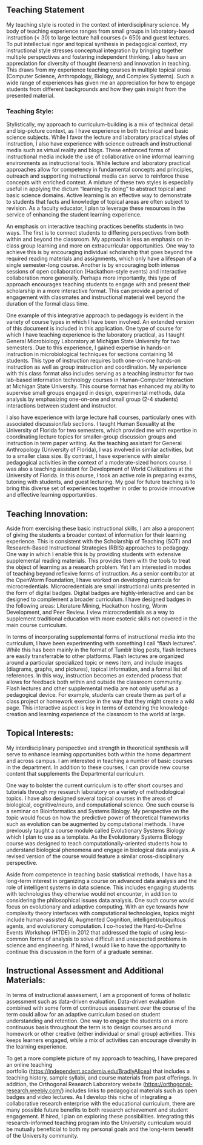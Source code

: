 ## Teaching Statement

My teaching style is rooted in the context of interdisciplinary science. My body of teaching experience ranges from small groups in laboratory-based instruction (< 30) to large lecture hall courses (> 650) and guest lectures. To put intellectual rigor and topical synthesis in pedagogical context, my instructional style stresses conceptual integration by bringing together multiple perspectives and fostering independent thinking. I also have an appreciation for diversity of thought (learners) and innovation in teaching. This draws from my experience teaching courses in multiple topical areas (Computer Science, Anthropology, Biology, and Complex Systems). Such a wide range of experiences has given me an appreciation for how to engage students from different backgrounds and how they gain insight from the presented material. 

### Teaching Style:<br>
Stylistically, my approach to curriculum-building is a mix of technical detail and big-picture context, as I have experience in both technical and basic science subjects. While I favor the lecture and laboratory practical styles of instruction, I also have experience with science outreach and instructional media such as virtual reality and blogs. These enhanced forms of instructional media include the use of collaborative online informal learning environments as instructional tools. While lecture and laboratory practical approaches allow for competency in fundamental concepts and principles, outreach and supporting instructional media can serve to reinforce these concepts with enriched context. A mixture of these two styles is especially useful in applying the dictum “learning by doing” to abstract topical and basic science domains. Active learning is an effective way to demonstrate to students that facts and knowledge of topical areas are often subject to revision.  As a faculty educator, I plan to leverage these resources in the service of enhancing the student learning experience. 

An emphasis on interactive teaching practices benefits students in two ways. The first is to connect students to differing perspectives from both within and beyond the classroom. My approach is less an emphasis on in-class group learning and more on extracurricular opportunities. One way to achieve this is by encouraging individual scholarship that goes beyond the required reading materials and assignments, which only have a lifespan of a single semester-long course. Another is by encouraging both intense sessions of open collaboration (Hackathon-style events) and interactive collaboration more generally. Perhaps more importantly, this type of approach encourages teaching students to engage with and present their scholarship in a more interactive format. This can provide a period of engagement with classmates and instructional material well beyond the duration of the formal class time. 

One example of this integrative approach to pedagogy is evident in the variety of course types in which I have been involved. An extended version of this document is included in this application. One type of course for which I have teaching experience is the laboratory practical, as I taught General Microbiology Laboratory at Michigan State University for two semesters. Due to this experience, I gained expertise in hands-on instruction in microbiological techniques for sections containing 14 students. This type of instruction requires both one-on-one hands-on instruction as well as group instruction and coordination. My experience with this class format also includes serving as a teaching instructor for two lab-based information technology courses in Human-Computer Interaction at Michigan State University. This course format has enhanced my ability to supervise small groups engaged in design, experimental methods, data analysis by emphasizing one-on-one and small group (2-4 students) interactions between student and instructor.

I also have experience with large lecture hall courses, particularly ones with associated discussion/lab sections. I taught Human Sexuality at the University of Florida for two semesters, which provided me with expertise in coordinating lecture topics for smaller-group discussion groups and instruction in term paper writing. As the teaching assistant for General Anthropology (University of Florida), I was involved in similar activities, but to a smaller class size. By contrast, I have experience with similar pedagogical activities in the context of a moderate-sized honors course. I was also a teaching assistant for Development of World Civilizations at the University of Florida. In this course, I took an active role in preparing exams, tutoring with students, and guest lecturing. My goal for future teaching is to bring this diverse set of experiences together in order to provide innovative and effective learning opportunities.

## Teaching Innovation:<br>
Aside from exercising these basic instructional skills, I am also a proponent of giving the students a broader context of information for their learning experience. This is consistent with the Scholarship of Teaching (SOT) and Research-Based Instructional Strategies (RBIS) approaches to pedagogy. One way in which I enable this is by providing students with extensive supplemental reading materials. This provides them with the tools to treat the object of learning as a research problem. Yet I am interested in modes of teaching beyond reflexive forms of instruction. As a senior contributor at the OpenWorm Foundation, I have worked on developing curricula for microcredentials. Microcredentials are small instructional units presented in the form of digital badges. Digital badges are highly-interactive and can be designed to complement a broader curriculum. I have designed badges in the following areas: Literature Mining, Hackathon hosting, Worm Development, and Peer Review. I view microcredentials as a way to supplement traditional education with more esoteric skills not covered in the main course curriculum.

In terms of incorporating supplemental forms of instructional media into the curriculum, I have been experimenting with something I call “flash lectures”. While this has been mainly in the format of Tumblr blog posts, flash lectures are easily transferrable to other platforms. Flash lectures are organized around a particular specialized topic or news item, and include images (diagrams, graphs, and pictures), topical information, and a formal list of references. In this way, instruction becomes an extended process that allows for feedback both within and outside the classroom community. Flash lectures and other supplemental media are not only useful as a pedagogical device. For example, students can create them as part of a class project or homework exercise in the way that they might create a wiki page. This interactive aspect is key in terms of extending the knowledge-creation and learning experience of the classroom to the world at large.

## Topical Interests:<br>
My interdisciplinary perspective and strength in theoretical synthesis will serve to enhance learning opportunities both within the home department and across campus. I am interested in teaching a number of basic courses in the department. In addition to these courses, I can provide new course content that supplements the Departmental curriculum. 

One way to bolster the current curriculum is to offer short courses and tutorials through my research laboratory on a variety of methodological topics. I have also designed several topical courses in the areas of biological, cognitive/neuro, and computational science. One such course is a seminar on Bioinformatics and Systems Biology. My perspective on the topic would focus on how the predictive power of theoretical frameworks such as evolution can be augmented by computational methods. I have previously taught a course module called Evolutionary Systems Biology which I plan to use as a template. As the Evolutionary Systems Biology course was designed to teach computationally-oriented students how to understand biological phenomena and engage in biological data analysis. A revised version of the course would feature a similar cross-disciplinary perspective.

Aside from competence in teaching basic statistical methods, I have has a long-term interest in organizing a course on advanced data analysis and the role of intelligent systems in data science. This includes engaging students with technologies they otherwise would not encounter, in addition to considering the philosophical issues data analysis. One such course would focus on evolutionary and adaptive computing. With an eye towards how complexity theory interfaces with computational technologies, topics might include human-assisted AI, Augmented Cognition, intelligent/ubiquitous agents, and evolutionary computation. I co-hosted the Hard-to-Define Events Workshop (HTDE) in 2012 that addressed the topic of using less-common forms of analysis to solve difficult and unexpected problems in science and engineering. If hired, I would like to have the opportunity to continue this discussion in the form of a graduate seminar.

## Instructional Assessment and Additional Materials:<br>
In terms of instructional assessment, I am a proponent of forms of holistic assessment such as data-driven evaluation. Data-driven evaluation combined with some form of continuous assessment over the course of the term could allow for an adaptive curriculum based on student understanding and retention. One way to engage the students on a more continuous basis throughout the term is to design courses around homework or other creative (either individual or small group) activities. This keeps learners engaged, while a mix of activities can encourage diversity in the learning experience. 

To get a more complete picture of my approach to teaching, I have prepared an online teaching portfolio (https://independent.academia.edu/BradlyAlicea) that includes a teaching history, sample syllabi, and course materials from past offerings. In addition, the Orthogonal Research Laboratory website (https://orthogonal-research.weebly.com/) includes links to pedagogical materials such as open badges and video lectures. As I develop this niche of integrating a collaborative research enterprise with the educational curriculum, there are many possible future benefits to both research achievement and student engagement. If hired, I plan on exploring these possibilities. Integrating this research-informed teaching program into the University curriculum would be mutually beneficial to both my personal goals and the long-term benefit of the University community.
